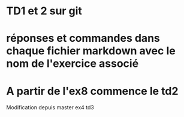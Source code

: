 # TD1 et 2 sur git
# réponses et commandes dans chaque fichier markdown avec le nom de l'exercice associé

# A partir de l'ex8 commence le td2

Modification depuis master ex4 td3
